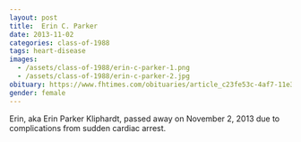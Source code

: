 ```yaml
---
layout: post
title:  Erin C. Parker
date: 2013-11-02
categories: class-of-1988
tags: heart-disease
images:
  - /assets/class-of-1988/erin-c-parker-1.png
  - /assets/class-of-1988/erin-c-parker-2.jpg
obituary: https://www.fhtimes.com/obituaries/article_c23fe53c-4af7-11e3-b5c5-0019bb30f31a.html
gender: female
---
```

Erin, aka Erin Parker Kliphardt, passed away on November 2, 2013 due to complications from sudden cardiac arrest.
